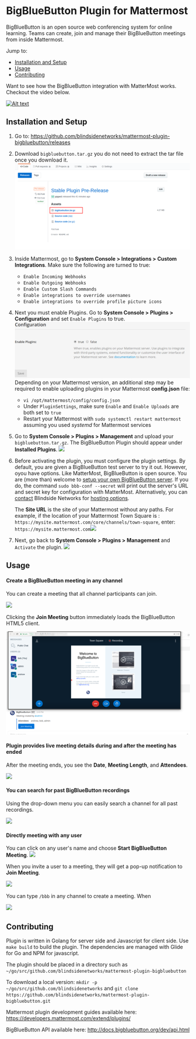 # BigBlueButton Plugin for Mattermost
BigBlueButton is an open source web conferencing system for online learning. Teams can create, join and manage their BigBlueButton meetings from inside Mattermost.

Jump to:

- [Installation and Setup](#installation-and-setup)  
- [Usage](usage)
- [Contributing](contributing)

Want to see how the BigBlueButton integration with MatterMost works.  Checkout the video below.

[![Alt text](https://img.youtube.com/vi/gg7J9B4wGa4/0.jpg)](https://www.youtube.com/watch?v=gg7J9B4wGa4)

## Installation and Setup

 1. Go to: https://github.com/blindsidenetworks/mattermost-plugin-bigbluebutton/releases
 2. Download `bigbluebutton.tar.gz` you do not need to extract the tar file once you download it.![enter image description here](https://raw.githubusercontent.com/blindsidenetworks/mattermost-plugin-bigbluebutton/master/docs_images/download_binary.png)
 3. Inside Mattermost, go to **System Console > Integrations > Custom Integrations**. Make sure the following are turned to true:
	- `Enable Incoming Webhooks`
	- `Enable Outgoing Webhooks`
	- `Enable Custom Slash Commands`
	- `Enable integrations to override usernames`
	- `Enable integrations to override profile picture icons`
 4. Next you must enable Plugins. Go to **System Console > Plugins > Configuration** and set `Enable Plugins` to true. ![enter image description here](https://raw.githubusercontent.com/blindsidenetworks/mattermost-plugin-bigbluebutton/master/docs_images/enableplugins.png)
 Depending on your Mattermost version, an additional step may be required to enable uploading plugins in your Mattermost **config.json** file:
	 - `vi /opt/mattermost/config/config.json`
	 - Under `PluginSettings`, make sure `Enable` and `Enable Uploads` are both set to `true`
	 - Restart your Mattermost with `sudo systemctl restart mattermost` assuming you used *systemd* for Mattermost 	services
 5. Go to **System Console > Plugins > Management** and upload your `bigbluebutton.tar.gz`. The BigBlueButton Plugin should appear under **Installed Plugins**.    ![
](https://raw.githubusercontent.com/blindsidenetworks/mattermost-plugin-bigbluebutton/master/docs_images/PluginManagement.png)
 6. Before activating the plugin, you must configure the plugin settings. By default, you are given a BigBlueButton test server to try it out. However, oyou have options.  Like MatterMost, BigBlueButton is open source.  You are (more than) welcome to [setup your own BigBlueButton server](http://docs.bigbluebutton.org/install/install.html#Install_).  If you do, the command `sudo bbb-conf --secret` will print out the server's URL and secret key for configuration with MatterMost.  Alternatively, you can [contact](https://blindsidenetworks.com/contact/) Blindside Networks for [hosting options](https://blindsidenetworks.com/services/).

	The **Site URL** is the site of your Mattermost without any paths. For example, if the location of your Mattermost Town Square is : `https://mysite.mattermost.com/core/channels/town-square`, enter: `https://mysite.mattermost.com`![
](https://raw.githubusercontent.com/blindsidenetworks/mattermost-plugin-bigbluebutton/master/docs_images/BBBsettingspage.png)

 7. Next, go back to **System Console > Plugins > Management** and `Activate` the plugin. ![](https://raw.githubusercontent.com/blindsidenetworks/mattermost-plugin-bigbluebutton/master/docs_images/activate_plugin.png)


## Usage

#### Create a BigBlueButton meeting in any channel

You can create a meeting that all channel participants can join.

![
](https://raw.githubusercontent.com/blindsidenetworks/mattermost-plugin-bigbluebutton/master/docs_images/createchannelheader.png)

Clicking the **Join Meeting** button immediately loads the BigBlueButton HTML5 client.

![enter image description here](https://raw.githubusercontent.com/blindsidenetworks/mattermost-plugin-bigbluebutton/master/docs_images/insideBBB.png)

#### Plugin provides live meeting details during and after the meeting has ended

After the meeting ends, you see the **Date**, **Meeting Length**, and **Attendees**.

![
](https://raw.githubusercontent.com/blindsidenetworks/mattermost-plugin-bigbluebutton/master/docs_images/recordingmanagment.png)

#### You can search for past BigBlueButton recordings

Using the drop-down menu you can easily search a channel for all past recordings.

![
](https://raw.githubusercontent.com/blindsidenetworks/mattermost-plugin-bigbluebutton/master/docs_images/view_recordings.png)

#### Directly meeting with any user

You can click on any user's name and choose **Start BigBlueButton Meeting**.
![
](https://raw.githubusercontent.com/blindsidenetworks/mattermost-plugin-bigbluebutton/master/docs_images/popover.png)

When you invite a user to a meeting, they will get a pop-up notification to **Join Meeting**.

![
](https://raw.githubusercontent.com/blindsidenetworks/mattermost-plugin-bigbluebutton/master/docs_images/popup_modal.png)

You can type `/bbb` in any channel to create a meeting.  When 

![
](https://raw.githubusercontent.com/blindsidenetworks/mattermost-plugin-bigbluebutton/master/docs_images/slashcommand.png)

## Contributing

Plugin is written in Golang for server side and Javascript for client side. Use `make build` to build the plugin.
The dependencies are managed with Glide for Go and NPM for javascript.

The plugin should be placed in a directory such as `~/go/src/github.com/blindsidenetworks/mattermost-plugin-bigbluebutton`

To download a local version: `mkdir -p ~/go/src/github.com/blindsidenetworks` and `git clone https://github.com/blindsidenetworks/mattermost-plugin-bigbluebutton.git`

Mattermost plugin development guides available here: https://developers.mattermost.com/extend/plugins/

BigBlueButton API available here: http://docs.bigbluebutton.org/dev/api.html
